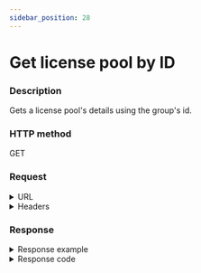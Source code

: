 ```yaml
---
sidebar_position: 28
---
```


# Get license pool by ID

### Description

Gets a license pool's details using the group's id.

### HTTP method

GET

### Request

<details>
<summary>URL</summary>

```javascript
http://{Admin API IP}:{port#}/api/v1/licensepools/{id}
```
</details>

<details>
<summary>Headers</summary>

Example header format:

`Authorization: Basic <authorization token returned from the login method>`

`Content-Type: application/json`

| Parameter | Description/Comments |
| --- | --- |
| Id | (string) License pool's id. Can be retrieved via [Get all license pools](http://localhost:3000/cloudshell-help/next/api-guide/cs-admin-rest-api/get-all-license-pools). |
</details>

### Response

<details>
<summary>Response example</summary>

```javascript
{
    "Name": "SF license pool 2",
    "Description": "License pool for San Francisco domain",
    "MaxConcurrentReservation": 15,
    "Domains": [
        "8cd12c8d-6d40-4dfd-89da-a8d8dde00575"
    ],
    "CreateDate": "2023-07-18T06:59:07",
    "Id": "a4ba81df-ead7-487b-b684-b04300a48e69"
}
```
</details>

<details>
<summary>Response code</summary>

```javascript
200 OK
```
</details>